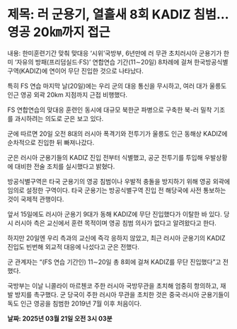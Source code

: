 # **제목: 러 군용기, 열흘새 8회 KADIZ 침범… 영공 20㎞까지 접근**

  내용: 한미훈련기간 맞춰 맞대응 ‘시위’국방부, 6년만에 러 무관 초치러시아 군용기가 한미 ‘자유의 방패(프리덤실드·FS)’ 연합연습 기간(11∼20일) 8차례에 걸쳐 한국방공식별구역(KADIZ)에 연이어 무단 진입한 것으로 나타났다.

특히 FS 연습 마지막 날(20일)에는 우리 군의 대응 통신을 무시하고, 여러 대가 울릉도 인근 영공 외곽 20km 지점까지 근접 비행했다. 

FS 연합연습의 맞대응 훈련인 동시에 대규모 북한군 파병으로 구축한 북-러 밀착 기조를 과시하려는 의도로 군은 보고 있다. 

군에 따르면 20일 오전 8대의 러시아 폭격기와 전투기가 울릉도 인근 동해상 KADIZ에 순차적으로 진입한 뒤 빠져나갔다. 

군은 러시아 군용기들의 KADIZ 진입 전부터 식별했고, 공군 전투기를 투입해 우발상황에 대비한 전술 조치를 실시했다고 밝혔다.

방공식별구역은 타국 군용기의 영공 침범이나 우발적 충돌을 방지하기 위해 영공 외곽에 임의로 설정한 구역이다. 타국 군용기는 방공식별구역 진입 전 해당국에 사전 통보하는 것이 국제적 관행이다. 

앞서 15일에도 러시아 군용기 9대가 동해 KADIZ에 무단 진입했다가 이탈한 바 있다. 당시 러시아 측은 교신에서 훈련 목적이며 영공 침범 의사가 없다고 알려왔다고 한다.

하지만 20일엔 우리 측과의 교신에 즉각 응하지 않았고, 최근 러시아 군용기의 KADIZ 진입도 빈번해 외교적 대응에 나섰다고 군은 전했다. 

군 관계자는 “(FS 연습 기간인) 11∼20일 총 8회에 걸쳐 KADIZ를 무단 진입했다”고 전했다. 

국방부는 이날 니콜라이 마르첸코 주한 러시아 국방무관을 초치해 엄중히 항의하고, 재발 방지를 촉구했다. 군 당국이 주한 러시아 무관을 초치한 것은 중국·러시아 군용기들이 독도 인근 영공을 침범한 2019년 7월 이후 처음이다.

  **날짜: 2025년 03월 21일 오전 3시 03분**